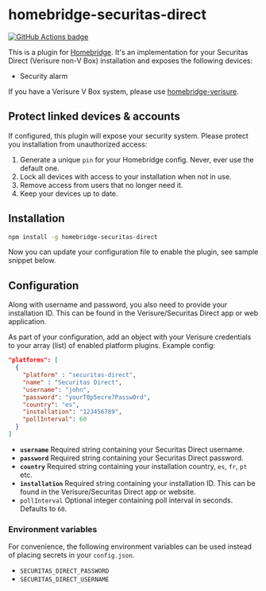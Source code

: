 # homebridge-securitas-direct
[![GitHub Actions badge](https://github.com/ptz0n/homebridge-securitas-direct/workflows/Test/badge.svg)](https://github.com/ptz0n/homebridge-securitas-direct/actions?query=workflow%3ATest)

This is a plugin for [Homebridge](https://github.com/nfarina/homebridge). It's
an implementation for your Securitas Direct (Verisure non-V Box) installation and exposes the following devices:

- Security alarm

If you have a Verisure V Box system, please use [homebridge-verisure](https://github.com/ptz0n/homebridge-verisure).

## Protect linked devices & accounts

If configured, this plugin will expose your security system.
Please protect you installation from unauthorized access:

1. Generate a unique `pin` for your Homebridge config. Never, ever use the default one.
2. Lock all devices with access to your installation when not in use.
3. Remove access from users that no longer need it.
4. Keep your devices up to date.

## Installation

```bash
npm install -g homebridge-securitas-direct
```

Now you can update your configuration file to enable the plugin, see sample
snippet below.

## Configuration

Along with username and password, you also need to provide your installation ID. This can be found in the Verisure/Securitas Direct app or web application.

As part of your configuration, add an object with your Verisure credentials to
your array (list) of enabled platform plugins. Example config:

```json
"platforms": [
  {
    "platform" : "securitas-direct",
    "name" : "Securitas Direct",
    "username": "john",
    "password": "yourT0p5ecre7Passw0rd",
    "country": "es",
    "installation": "123456789",
    "pollInterval": 60
  }
]
```

* __`username`__ Required string containing your Securitas Direct username.
* __`password`__ Required string containing your Securitas Direct password.
* __`country`__ Required string containing your installation country, `es`, `fr`, `pt` etc.
* __`installation`__ Required string containing your installation ID. This can be found in the Verisure/Securitas Direct app or website.
* `pollInterval` Optional integer containing poll interval in seconds. Defaults to `60`.

### Environment variables

For convenience, the following environment variables can be used instead of placing secrets in your `config.json`.

* `SECURITAS_DIRECT_PASSWORD`
* `SECURITAS_DIRECT_USERNAME`
